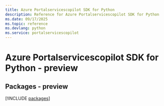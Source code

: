 ```yaml
---
title: Azure Portalservicescopilot SDK for Python
description: Reference for Azure Portalservicescopilot SDK for Python
ms.date: 09/17/2025
ms.topic: reference
ms.devlang: python
ms.service: portalservicescopilot
---
```

# Azure Portalservicescopilot SDK for Python - preview
## Packages - preview
[!INCLUDE [packages](portalservicescopilot-index.md)]